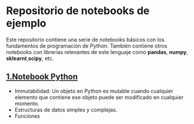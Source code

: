 # Repositorio de notebooks de ejemplo
Este repositorio contiene una serie de notebooks básicos con los fundamentos de programación de Python.
También contiene otros notebooks con librerías relevantes de este lenguaje como **pandas**, **numpy**, **sklearnt**,**scipy**, etc.


## [1.Notebook Python](https://github.com/pilarcode/notebooks/blob/dev/intro_python.ipynb)
- Immutabilidad: Un objeto en Python es mutable cuando cualquier elemento que contiene ese objeto puede ser modificado en cualquier momento.
- Estructuras de datos simples y complejas.
- Funciones
